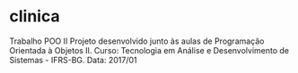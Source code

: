 # clinica
Trabalho POO II
Projeto desenvolvido junto às aulas de Programação Orientada à Objetos II.
Curso: Tecnologia em Análise e Desenvolvimento de Sistemas - IFRS-BG.
Data: 2017/01
